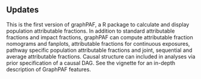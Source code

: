 ## Updates

This is the first version of graphPAF, a R package to calculate and display population attributable fractions. In addition to standard attributable fractions and impact fractions, graphPAF can compute attributable fraction nomograms and fanplots, attributable fractions for continuous exposures, pathway specific population attributable fractions and joint, sequential and average attributable fractions.  Causal structure can included in analyses via prior specification of a causal DAG.  See the vignette for an in-depth description of GraphPAF features.
